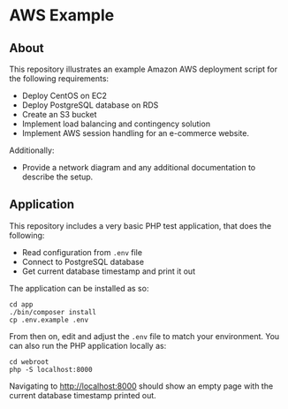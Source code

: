 AWS Example
===========

About
-----

This repository illustrates an example Amazon AWS deployment script for the
following requirements:

* Deploy CentOS on EC2
* Deploy PostgreSQL database on RDS
* Create an S3 bucket
* Implement load balancing and contingency solution
* Implement AWS session handling for an e-commerce website.

Additionally:

* Provide a network diagram and any additional documentation to describe the
  setup.

Application
-----------

This repository includes a very basic PHP test application, that does the
following:

* Read configuration from `.env` file
* Connect to PostgreSQL database
* Get current database timestamp and print it out

The application can be installed as so:

```
cd app
./bin/composer install
cp .env.example .env
```

From then on, edit and adjust the `.env` file to match your environment.  You
can also run the PHP application locally as:

```
cd webroot
php -S localhost:8000
```

Navigating to [http://localhost:8000](http://localhost:8000) should show an
empty page with the current database timestamp printed out.
